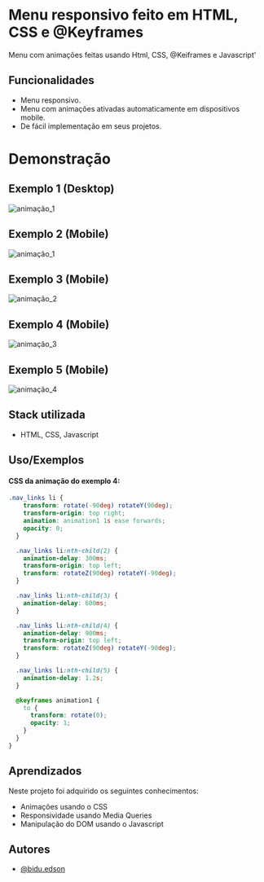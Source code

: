 
# Menu responsivo  feito  em HTML, CSS e @Keyframes

Menu com animações feitas usando Html, CSS, @Keiframes e Javascript'


## Funcionalidades

- Menu responsivo. 
- Menu com animações ativadas automaticamente  em dispositivos mobile.
- De fácil implementação em seus projetos.



# Demonstração

## Exemplo 1 (Desktop)

![animação_1](https://github.com/biduedson/NavBar-Menu-animations-feito-com-CSS-e-Keyframes/blob/main/assets/to_readme/Desktop_menu.gif?raw=true)


## Exemplo 2 (Mobile)

![animação_1](https://github.com/biduedson/NavBar-Menu-animations-feito-com-CSS-e-Keyframes/blob/main/assets/to_readme/menu1.gif?raw=true)


## Exemplo 3 (Mobile)

![animação_2](https://github.com/biduedson/NavBar-Menu-animations-feito-com-CSS-e-Keyframes/blob/main/assets/to_readme/menu_2.gif?raw=true)

## Exemplo 4 (Mobile)

![animação_3](https://github.com/biduedson/NavBar-Menu-animations-feito-com-CSS-e-Keyframes/blob/main/assets/to_readme/menu_3.gif?raw=true)

## Exemplo 5 (Mobile)

![animação_4](https://github.com/biduedson/NavBar-Menu-animations-feito-com-CSS-e-Keyframes/blob/main/assets/to_readme/menu_4.gif?raw=true)
## Stack utilizada

  * HTML, CSS, Javascript




## Uso/Exemplos

#### CSS da  animação do exemplo 4:

```css
.nav_links li {
    transform: rotate(-90deg) rotateY(90deg); 
    transform-origin: top right;
    animation: animation1 1s ease forwards;
    opacity: 0;
  }

  .nav_links li:nth-child(2) {
    animation-delay: 300ms;
    transform-origin: top left;
    transform: rotateZ(90deg) rotateY(-90deg);
  }

  .nav_links li:nth-child(3) {
    animation-delay: 600ms;
  }

  .nav_links li:nth-child(4) {
    animation-delay: 900ms;
    transform-origin: top left;
    transform: rotateZ(90deg) rotateY(-90deg);
  }

  .nav_links li:nth-child(5) {
    animation-delay: 1.2s;
  }

  @keyframes animation1 {
    to {
      transform: rotate(0);
      opacity: 1;
    }
  }
}
```


## Aprendizados

Neste projeto foi adquirido os seguintes conhecimentos:
* Animações usando o CSS
* Responsividade usando Media Queries
* Manipulação do DOM  usando o Javascript


## Autores

- [@bidu.edson](https://github.com/biduedson)

